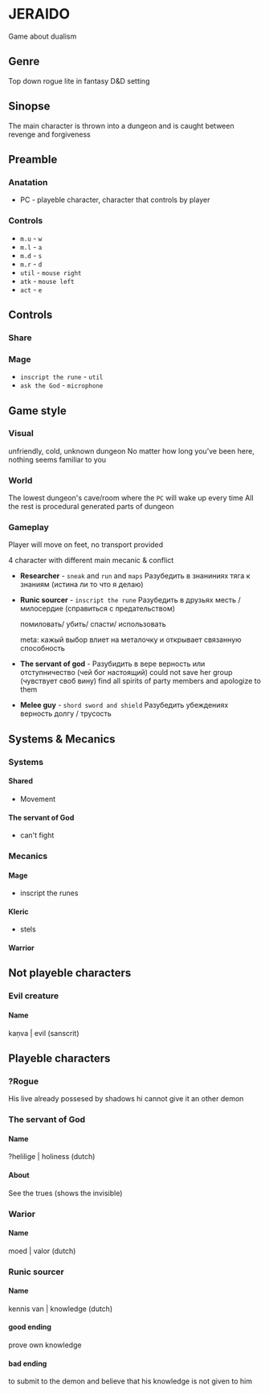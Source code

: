# JERAIDO
Game about dualism

## Genre
Top down rogue lite in fantasy D&D setting

## Sinopse
The main character is thrown into a dungeon and is caught between revenge and forgiveness

## Preamble
### Anatation
  - PC - playeble character, character that controls by player
### Controls
  - `m.u` - `w`
  - `m.l` - `a`
  - `m.d` - `s`
  - `m.r` - `d`
  - `util` - `mouse right`
  - `atk` - `mouse left`
  - `act` - `e`

## Controls
### Share
### Mage
  - `inscript the rune` - `util`
  - `ask the God` - `microphone`

## Game style

### Visual
unfriendly, cold, unknown dungeon
No matter how long you’ve been here, nothing seems familiar to you

### World
The lowest dungeon's cave/room where the `PC` will wake up every time
All the rest is procedural generated parts of dungeon 

### Gameplay
Player will move on feet, no transport provided

4 character with different main mecanic & conflict
 - **Researcher** - `sneak` and `run` and `maps`
   Разубедить в знаниниях
   тяга к знаниям (истина ли то что я делаю)
   
 - **Runic sourcer** - `inscript the rune`
   Разубедить в друзьях
   месть / милосердие (справиться с предательством)

   помиловать/ убить/ спасти/ использовать

   meta:
   кажый выбор влиет на металочку и открывает связанную способность

 - **The servant of god** - 
   Разубидить в вере
   верность или отступничество (чей бог настоящий)
   could not save her group (чувствует своб вину)
   find all spirits of party members and apologize to them 

 - **Melee guy** - `shord sword and shield`
   Разубедить убеждениях
   верность долгу / трусость

## Systems & Mecanics

### Systems
#### Shared
 - Movement
#### The servant of God
 - can't fight

### Mecanics
#### Mage
 - inscript the runes
#### Kleric
 - stels
#### Warrior


## Not playeble characters 
### Evil creature 
#### Name
kaṇva |  evil (sanscrit)

## Playeble characters 
### ?Rogue 
His live already possesed by shadows 
hi cannot give it an other demon

### The servant of God 
#### Name
?helilige | holiness (dutch) 
#### About
See the trues (shows the invisible)

### Warior 
#### Name
moed | valor (dutch) 

### Runic sourcer 
#### Name
kennis van | knowledge (dutch)
#### good ending
prove own knowledge
#### bad ending 
to submit to the demon and believe that his knowledge is not given to him
